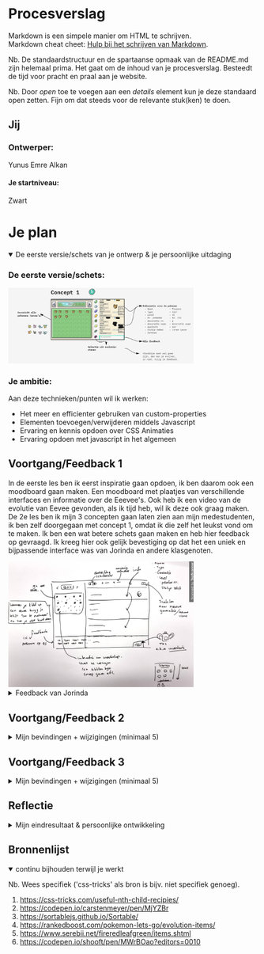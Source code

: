# Procesverslag
Markdown is een simpele manier om HTML te schrijven.  
Markdown cheat cheet: [Hulp bij het schrijven van Markdown](https://github.com/adam-p/markdown-here/wiki/Markdown-Cheatsheet).

Nb. De standaardstructuur en de spartaanse opmaak van de README.md zijn helemaal prima. Het gaat om de inhoud van je procesverslag. Besteedt de tijd voor pracht en praal aan je website.

Nb. Door *open* toe te voegen aan een *details* element kun je deze standaard open zetten. Fijn om dat steeds voor de relevante stuk(ken) te doen.





## Jij

### Ontwerper:
Yunus Emre Alkan

#### Je startniveau:
Zwart





# Je plan

<details open>
  <summary>De eerste versie/schets van je ontwerp & je persoonlijke uitdaging</summary>

  ### De eerste versie/schets:
  <img src="readme-images/concept1.png" width="375px" alt="eerste versie/schets">


  ### Je ambitie: 
  Aan deze technieken/punten wil ik werken:
  - Het meer en efficienter gebruiken van custom-properties
  - Elementen toevoegen/verwijderen middels Javascript
  - Ervaring en kennis opdoen over CSS Animaties
  - Ervaring opdoen met javascript in het algemeen
 
</details>




## Voortgang/Feedback 1

  In de eerste les ben ik eerst inspiratie gaan opdoen, ik ben daarom ook een moodboard gaan maken. Een moodboard met plaatjes van verschillende interfaces en informatie over de Eeevee's. Ook heb ik een video van de evolutie van Eevee gevonden, als ik tijd heb, wil ik deze ook graag maken. De 2e les ben ik mijn 3 concepten gaan laten zien aan mijn medestudenten, ik ben zelf doorgegaan met concept 1, omdat ik die zelf het leukst vond om te maken. Ik ben een wat betere schets gaan maken en heb hier feedback op gevraagd. Ik kreeg hier ook gelijk bevestiging op dat het een uniek en bijpassende interface was van Jorinda en andere klasgenoten.
  
  <img src="readme-images/schetsen.png" width="375px" alt="eerste versie/schets">

<details>
  
  <summary>Feedback van Jorinda</summary>

  ### Bevinding 1:
  De knoppen indeling wijzigen aan de bovenkant van het scherm.

  #### oplossing:
  Ik ben minder

  
  ### Bevinding 2:
  De tas met de items, moet meer opvallen.

  #### oplossing:
  Ik ben de tas meer opvallend gaan maken

  
  ### Bevinding 3:
  Ze gaf aan dat het leuk zou zijn om een custom pointer te hebben.
  
  #### oplossing:
  Dit is een goed punt, ik ga een leuke zoeken en toevoegen aan de website.
  
  
  ### Bevinding 4:
  Nadenken over de positie over de pop-up van de item-bag
  
  #### oplossing:
  Ik ben de item-bag op een andere plek gaan neerzetten, waardoor de pop-up goed bij het geheel past.

</details>




## Voortgang/Feedback 2

<details>
  <summary>Mijn bevindingen + wijzigingen (minimaal 5)</summary>
  
  ### Bevinding 1:
  De achtergrond was blauw, dit paste niet echt bij de interface, ik was het hiermee eens.
  
  #### oplossing:
  Ik ga de kleur aanpassen van de achtergrond, en zelfs nog meer achtergronden maken voor elk gebied.

<img src="readme-images/blauwe-bg.png" width="375px" alt="eerste versie/schets">
  
  ### Bevinding 2:
  Niet alle elementen waren te bereiken met tab, omdat het geen buttons waren.

  #### oplossing:
  Ik ga de elementen die echt knoppen zijn, wrappen met een button element.


  ### Bevinding 3:
  De informatie over de info, is goed, alleen het is niet duidelijk wat de titel is en wat precies de informatie
  
  #### oplossing:
  Ik ben de titels dikgedrukt gaan maken en heb aan de onderkant meer spacing gegeven, waardoor de onderscheid duidelijker is.
  
    ### Bevinding 4:
  Contrast was niet hoog genoeg in de item-bag
  
  #### oplossing:
  Ik heb de contrast verhoogd in de item-bag door de titels een andere kleur te geven.
  

</details>



## Voortgang/Feedback 3

<details>
  <summary>Mijn bevindingen + wijzigingen (minimaal 5)</summary>
  
  De 3e keer feedback kreeg ik van Aaron, hij was gelijk enthousiast over mijn idee en interface. Ook hier kreeg ik een bevestiging op dat mijn interface uniek was en erg bijpassend met het ontwerp. Vooral de box waarin de pokemons, vond Aaron tof, omdat deze identiek is aan de box in de game. Hij had ook nog een aantal goede punten, waar ik zelf ook over had nagedacht, maar later wou gaan uitwerken indien ik nog tijd over zou gaan hebben.

 
  ### Bevinding 1:
  In de tekst-venster, de belangrijke woorden highliten. Denk aan de verschillende items die genoemd worden.

  #### oplossing:
  Beschrijving hoe je het hebt hebt opgelost of als het niet gelukt is hoe je het zou oplossen (tekst en afbeeding(en)).



  ### Bevinding 2:
  De interactie met het slepen van de items is ook leuk gedaan kreeg ik te horen, alleen het was onduidelijk dat je moest dubbelklikken en dan slepen.


  #### oplossing:
  Ik ben deze ook later gaan aanpassen, nu krijg je een tip van een eevee dat je kunt dubbelklikken en slepen met de items.
  Ik had ook bedacht dat je in 1x kon slepen uit je rugtas naar de eevee toe. Alleen dit ging niet goed, omdat ik overflow: scroll had op de parent.
  Ik kon de potions verwijderen uit de rugtas en overflow: scroll er af halen. Maar ik vond het wel leuk om eerst het steentje groot te maken en te animeren.
  Het animeren was wel gelukt, alleen toen zat de sleeppunt weer ergens anders waardoor de steen raar ging doen. Toen heb ik besloten om het animeren weg te laten. Maar wel op dezelfde plek te laten, omdat ik het aan de andere kant ook wel mooi vond om een volle rugtas te hebben. En dat het 1 geheel vormt met meer spirits.


</details>




## Reflectie

<details>
  <summary>Mijn eindresultaat & persoonlijke ontwikkeling</summary>
  
  Het is altijd wel een cliché om te zeggen dat je veel hebt geleerd. Maar ik heb echt veel geleerd, vooral veel nieuwe dingen. Ondanks dat ik mijn interface veel meer extra's kon toevoegen, ben ik onwijs blij met mijn eindresultaat. 

Ik had zelf niet veel kennis en ervaring met javascript, dus ik was wel benieuwd of ik mijn ideeen kon uitwerken. Omdat ik wel erg leergierig ben, wist ik dat het hoe dan ook goed zou komen. Ik ben blij dat ik javascript in het algemeen nu goed begrijp en kan toepassen. Wat ik nieuw heb geleerd:
  
  * Drag & Drop
  * Nieuwe eventListener
  * setTimeout
  * if/else statements
  * Functies hergebruiken
  * .matched
  * .contains
  * prefers-color-scheme:
  * :nth-child(n+6)
  * :nth-child(4n-7)

  ### Je uitkomst - karakteristiek screenshot(s):
  <img src="readme-images/gehele-website.png" width="375px" alt="final ontwerp">
  <img src="readme-images/gehele-website2.png" width="375px" alt="final ontwerp">


  ### Dit ging goed/Heb ik geleerd: 
  Ik heb geleerd om drag and drop toe te passen in een website, dit vond ik zelf het tofst, omdat ik in het begin geen idee had hoe ik het moest doen, en het is gelukt!

  <img src="readme-images/trots.png" width="375px" alt="top">


  ### Dit was lastig/Is niet gelukt:
  Ik had graag alle eevees willen selecteren, om zo bijvoorbeeld te checken of die de class geevolueerd had, zo kon ik een custom tekstje laten zien. Dat is mij helaas niet gelukt.

  <img src="readme-images/niet-gelukt.png" width="375px" alt="bummer">
</details>





## Bronnenlijst

<details open>
<summary>continu bijhouden terwijl je werkt</summary>

Nb. Wees specifiek ('css-tricks' als bron is bijv. niet specifiek genoeg).

1. https://css-tricks.com/useful-nth-child-recipies/
2. https://codepen.io/carstenmeyer/pen/MjYZBr
3. https://sortablejs.github.io/Sortable/
4. https://rankedboost.com/pokemon-lets-go/evolution-items/
5. https://www.serebii.net/fireredleafgreen/items.shtml
6. https://codepen.io/shooft/pen/MWrBOao?editors=0010

</details>
